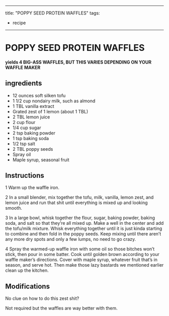 
---
title: "POPPY SEED PROTEIN WAFFLES"
tags:
  - recipe
---
# POPPY SEED PROTEIN WAFFLES



#### yields  4 BIG-ASS WAFFLES, BUT THIS VARIES DEPENDING ON YOUR WAFFLE MAKER


## ingredients
* 12 ounces soft silken tofu 
* 1 1/2 cup nondairy milk, such as almond 
* 1 TBL vanilla extract 
* Grated zest of 1 lemon (about 1 TBL) 
* 2 TBL lemon juice 
* 2 cup flour 
* 1/4 cup sugar 
* 2 tsp baking powder 
* 1 tsp baking soda 
* 1/2 tsp salt 
* 2 TBL poppy seeds 
* Spray oil 
* Maple syrup, seasonal fruit 



## Instructions
1 Warm up the waffle iron.

2 In a small blender, mix together the tofu, milk, vanilla, lemon zest, and lemon juice and run that shit until everything is mixed up and looking smooth.

3 In a large bowl, whisk together the flour, sugar, baking powder, baking soda, and salt so that they’re all mixed up. Make a well in the center and add the tofu/milk mixture. Whisk everything together until it is just kinda starting to combine and then fold in the poppy seeds. Keep mixing until there aren’t any more dry spots and only a few lumps, no need to go crazy.

4 Spray the warmed-up waffle iron with some oil so those bitches won’t stick, then pour in some batter. Cook until golden brown according to your waffle maker’s directions. Cover with maple syrup, whatever fruit that’s in season, and serve hot. Then make those lazy bastards we mentioned earlier clean up the kitchen.



## Modifications
No clue on how to do this zest shit?

 Not required but the waffles are way better with them.




